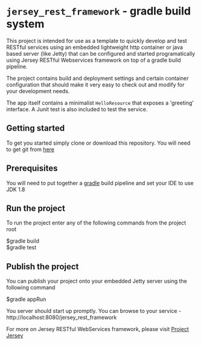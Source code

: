 # <code>jersey_rest_framework</code>  - gradle build system

This project is intended for use as a template to quickly develop and test RESTful services using an embedded lightweight http container or java based server (like Jetty) that can be configured and started programatically using Jersey RESTful Webservices framework on top of a gradle build pipeline.

The project contains build and deployment settings and certain container configuration that should make it very easy to check out and modify for your development needs.

The app itself contains a minimalist <code>HelloResource</code> that exposes a 'greeting' interface. A Junit test is also included to test the service.

## Getting started

To get you started simply clone or download this repository. You will need to get git from <a href="https://git-scm.com/">here</a>

## Prerequisites

You will need to put together a <a href="https://gradle.org/">gradle</a> build pipeline and set your IDE to use JDK 1.8

## Run the project

To run the project enter any of the following commands from the project root

$gradle build <br>
$gradle test

## Publish the project

You can publish your project onto your embedded Jetty server using the following command

$gradle appRun

You server should start up promptly. You can browse to your service - http://localhost:8080/jersey_rest_framework

For more on Jersey RESTful WebServices framework, please visit <a href="https://jersey.github.io/">Project Jersey</a>
